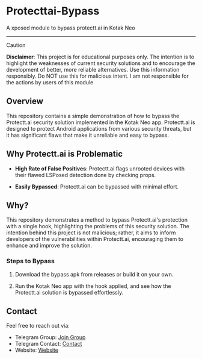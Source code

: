 # Protecttai-Bypass
A xposed module to bypass protectt.ai in Kotak Neo

---
> [!CAUTION]
**Disclaimer**: This project is for educational purposes only. The intention is to highlight the weaknesses of current security solutions and to encourage the development of better, more reliable alternatives. Use this information responsibly. Do NOT use this for malicious intent. I am not responsible for the actions by users of this module


## Overview

This repository contains a simple demonstration of how to bypass the Protectt.ai security solution implemented in the Kotak Neo app. Protectt.ai is designed to protect Android applications from various security threats, but it has significant flaws that make it unreliable and easy to bypass.

## Why Protectt.ai is Problematic

- **High Rate of False Positives**: Protectt.ai flags unrooted devices with their flawed LSPosed detection done by checking props.

- **Easily Bypassed**: Protectt.ai can be bypassed with minimal effort.

## Why?
This repository demonstrates a method to bypass Protectt.ai's protection with a single hook, highlighting the problems of this security solution. 
The intention behind this project is not malicious; rather, it aims to inform developers of the vulnerabilities within Protectt.ai, encouraging them to enhance and improve the solution.

### Steps to Bypass

1. Download the bypass apk from releases or build it on your own.

2. Run the Kotak Neo app with the hook applied, and see how the Protectt.ai solution is bypassed effortlessly.

## Contact
Feel free to reach out via:
- Telegram Group: [Join Group](https://t.me/reveny1)
- Telegram Contact: [Contact](https://t.me/revenyy)
- Website: [Website](https://reveny.me/contact.html)
